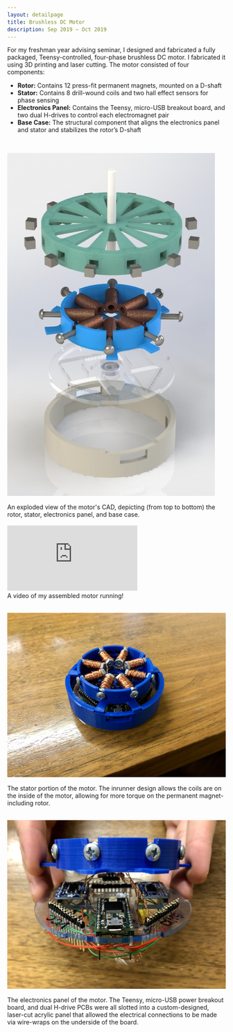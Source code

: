 ```yaml
---
layout: detailpage
title: Brushless DC Motor
description: Sep 2019 — Oct 2019
---
```


For my freshman year advising seminar, I designed and fabricated a fully packaged, Teensy-controlled, four-phase brushless DC motor. I fabricated it using 3D printing and laser cutting. The motor consisted of four components:
* **Rotor:** Contains 12 press-fit permanent magnets, mounted on a D-shaft
* **Stator:** Contains 8 drill-wound coils and two hall effect sensors for phase sensing
* **Electronics Panel:** Contains the Teensy, micro-USB breakout board, and two dual H-drives to control each electromagnet pair
* **Base Case:** The structural component that aligns the electronics panel and stator and stabilizes the rotor’s D-shaft 

<br>

![](/assets/images/portfolio/motor_exploded.jpg)
<div class="caption">An exploded view of the motor's CAD, depicting (from top to bottom) the rotor, stator, electronics panel, and base case.</div>

<br>

<div class="video-container">
    <iframe class="video" src="https://www.youtube.com/embed/Bt2ri2_LXuo" title="YouTube video player" frameborder="0" allow="accelerometer; autoplay; clipboard-write; encrypted-media; gyroscope; picture-in-picture" allowfullscreen></iframe>
</div>
<div class="caption">A video of my assembled motor running!</div>

<br>

![](/assets/images/portfolio/motor.png)
<div class="caption">The stator portion of the motor. The inrunner design allows the coils are on the inside of the motor, allowing for more torque on the permanent magnet-including rotor.</div>

<br>

![](/assets/images/portfolio/motor_electronics.jpg)
<div class="caption">The electronics panel of the motor. The Teensy, micro-USB power breakout board, and dual H-drive PCBs were all slotted into a custom-designed, laser-cut acrylic panel that allowed the electrical connections to be made via wire-wraps on the underside of the board.</div>